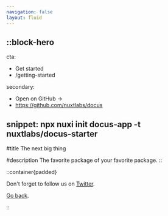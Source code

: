 ```yaml
---
navigation: false
layout: fluid
---
```


::block-hero
---
cta:
  - Get started
  - /getting-started

secondary:
  - Open on GitHub →
  - https://github.com/nuxtlabs/docus

snippet: npx nuxi init docus-app -t nuxtlabs/docus-starter
---

#title
The next big thing

#description
The favorite package of your favorite package.
::

::container{padded}

Don't forget to follow us on [Twitter](https://twitter.com/nuxtlabs).

[Go back](/guide/authoring/my-first-page).

::
